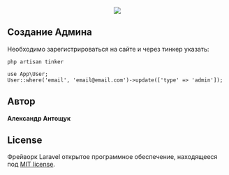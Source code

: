 <p align="center"><img src="https://laravel.com/assets/img/components/logo-laravel.svg"></p>

## Создание Админа

Необходимо зарегистрироваться на сайте и через тинкер указать:

```
php artisan tinker

use App\User;
User::where('email', 'email@email.com')->update(['type' => 'admin']);
```


## Автор

**Александр Антощук**

## License

Фрейворк Laravel  открытое программное обеспечение, находящееся под [MIT license](https://opensource.org/licenses/MIT).